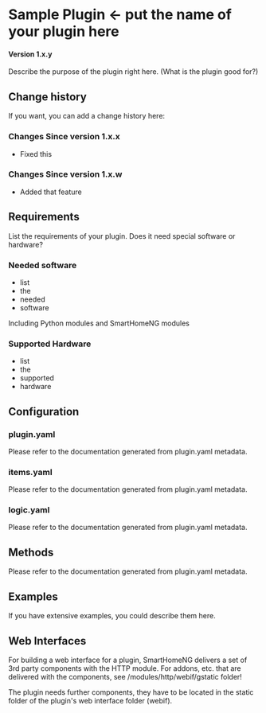 # Sample Plugin <- put the name of your plugin here

#### Version 1.x.y

Describe the purpose of the plugin right here. (What is the plugin good for?)

## Change history

If you want, you can add a change history here:

### Changes Since version 1.x.x

- Fixed this

### Changes Since version 1.x.w

- Added that feature


## Requirements

List the requirements of your plugin. Does it need special software or hardware?

### Needed software

* list
* the
* needed
* software

Including Python modules and SmartHomeNG modules

### Supported Hardware

* list
* the
* supported
* hardware

## Configuration

### plugin.yaml

Please refer to the documentation generated from plugin.yaml metadata.


### items.yaml

Please refer to the documentation generated from plugin.yaml metadata.


### logic.yaml
Please refer to the documentation generated from plugin.yaml metadata.


## Methods
Please refer to the documentation generated from plugin.yaml metadata.


## Examples

If you have extensive examples, you could describe them here.


## Web Interfaces

For building a web interface for a plugin, SmartHomeNG delivers a set of 3rd party components with the HTTP module. 
For addons, etc. that are delivered with the components, see /modules/http/webif/gstatic folder!

The plugin needs further components, they have to be located in the static folder of the plugin's web interface 
folder (webif).
 